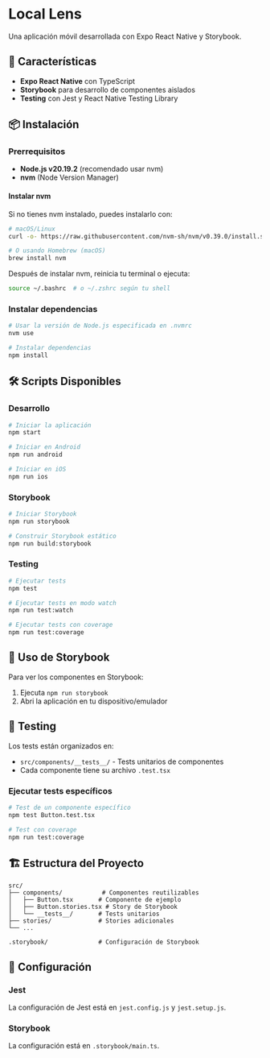 # Local Lens

Una aplicación móvil desarrollada con Expo React Native y Storybook.

## 🚀 Características

- **Expo React Native** con TypeScript
- **Storybook** para desarrollo de componentes aislados
- **Testing** con Jest y React Native Testing Library

## 📦 Instalación

### Prerrequisitos

- **Node.js v20.19.2** (recomendado usar nvm)
- **nvm** (Node Version Manager)

#### Instalar nvm

Si no tienes nvm instalado, puedes instalarlo con:

```bash
# macOS/Linux
curl -o- https://raw.githubusercontent.com/nvm-sh/nvm/v0.39.0/install.sh | bash

# O usando Homebrew (macOS)
brew install nvm
```

Después de instalar nvm, reinicia tu terminal o ejecuta:
```bash
source ~/.bashrc  # o ~/.zshrc según tu shell
```

### Instalar dependencias

```bash
# Usar la versión de Node.js especificada en .nvmrc
nvm use

# Instalar dependencias
npm install
```

## 🛠️ Scripts Disponibles

### Desarrollo
```bash
# Iniciar la aplicación
npm start

# Iniciar en Android
npm run android

# Iniciar en iOS
npm run ios

```

### Storybook
```bash
# Iniciar Storybook
npm run storybook

# Construir Storybook estático
npm run build:storybook
```

### Testing
```bash
# Ejecutar tests
npm test

# Ejecutar tests en modo watch
npm run test:watch

# Ejecutar tests con coverage
npm run test:coverage
```

## 📱 Uso de Storybook

Para ver los componentes en Storybook:

1. Ejecuta `npm run storybook`
2. Abri la aplicación en tu dispositivo/emulador

## 🧪 Testing

Los tests están organizados en:
- `src/components/__tests__/` - Tests unitarios de componentes
- Cada componente tiene su archivo `.test.tsx`

### Ejecutar tests específicos
```bash
# Test de un componente específico
npm test Button.test.tsx

# Test con coverage
npm run test:coverage
```

## 🏗️ Estructura del Proyecto

```
src/
├── components/           # Componentes reutilizables
│   ├── Button.tsx       # Componente de ejemplo
│   ├── Button.stories.tsx # Story de Storybook
│   └── __tests__/       # Tests unitarios
├── stories/             # Stories adicionales
└── ...

.storybook/              # Configuración de Storybook
```

## 🔧 Configuración

### Jest
La configuración de Jest está en `jest.config.js` y `jest.setup.js`.

### Storybook
La configuración está en `.storybook/main.ts`.
